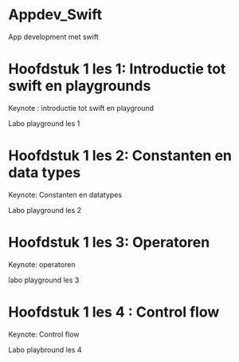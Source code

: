 # Appdev_Swift
App development met swift

# Hoofdstuk 1 les 1: Introductie tot swift en playgrounds
Keynote : introductie tot swift en playground

Labo playground les 1

# Hoofdstuk 1 les 2: Constanten en data types
Keynote: Constanten en datatypes

Labo playground les 2

# Hoofdstuk 1 les 3: Operatoren
Keynote: operatoren

labo playground les 3

# Hoofdstuk 1 les 4 : Control flow
Keynote: Control flow

Labo playbround les 4
